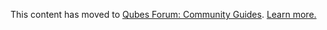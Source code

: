 This content has moved to [Qubes Forum: Community Guides](https://forum.qubes-os.org/t/dpi-scaling/19064). [Learn more.](https://forum.qubes-os.org/t/announcement-qubes-community-project-has-been-migrated-to-the-forum/20367/)
